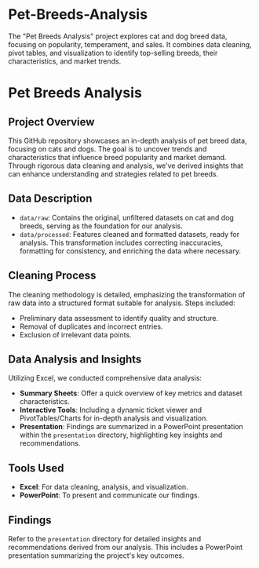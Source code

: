 # Pet-Breeds-Analysis
The "Pet Breeds Analysis" project explores cat and dog breed data, focusing on popularity, temperament, and sales. It combines data cleaning, pivot tables, and visualization to identify top-selling breeds, their characteristics, and market trends. 
# Pet Breeds Analysis

## Project Overview
This GitHub repository showcases an in-depth analysis of pet breed data, focusing on cats and dogs. The goal is to uncover trends and characteristics that influence breed popularity and market demand. Through rigorous data cleaning and analysis, we've derived insights that can enhance understanding and strategies related to pet breeds.

## Data Description
- `data/raw`: Contains the original, unfiltered datasets on cat and dog breeds, serving as the foundation for our analysis.
- `data/processed`: Features cleaned and formatted datasets, ready for analysis. This transformation includes correcting inaccuracies, formatting for consistency, and enriching the data where necessary.

## Cleaning Process
The cleaning methodology is detailed, emphasizing the transformation of raw data into a structured format suitable for analysis. Steps included:
- Preliminary data assessment to identify quality and structure.
- Removal of duplicates and incorrect entries.
- Exclusion of irrelevant data points.

## Data Analysis and Insights
Utilizing Excel, we conducted comprehensive data analysis:
- **Summary Sheets**: Offer a quick overview of key metrics and dataset characteristics.
- **Interactive Tools**: Including a dynamic ticket viewer and PivotTables/Charts for in-depth analysis and visualization.
- **Presentation**: Findings are summarized in a PowerPoint presentation within the `presentation` directory, highlighting key insights and recommendations.

## Tools Used
- **Excel**: For data cleaning, analysis, and visualization.
- **PowerPoint**: To present and communicate our findings.

## Findings
Refer to the `presentation` directory for detailed insights and recommendations derived from our analysis. This includes a PowerPoint presentation summarizing the project's key outcomes.

